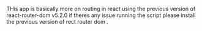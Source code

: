 THis app is basically more on routing in react using the previous version
of react-router-dom v5.2.0
if theres any issue running the script please install the previous version of rect router dom .